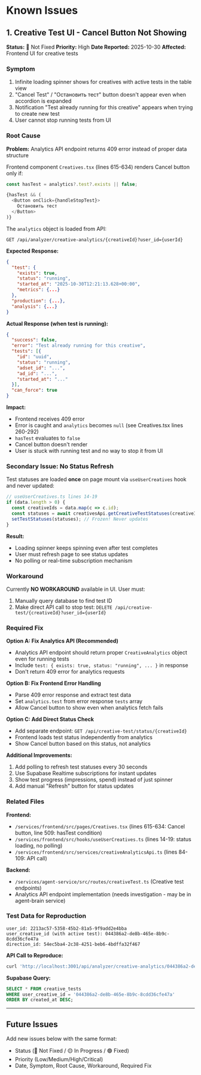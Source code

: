 # Known Issues

## 1. Creative Test UI - Cancel Button Not Showing

**Status:** 🔴 Not Fixed
**Priority:** High
**Date Reported:** 2025-10-30
**Affected:** Frontend UI for creative tests

### Symptom

1. Infinite loading spinner shows for creatives with active tests in the table view
2. "Cancel Test" / "Остановить тест" button doesn't appear even when accordion is expanded
3. Notification "Test already running for this creative" appears when trying to create new test
4. User cannot stop running tests from UI

### Root Cause

**Problem:** Analytics API endpoint returns 409 error instead of proper data structure

Frontend component `Creatives.tsx` (lines 615-634) renders Cancel button only if:
```typescript
const hasTest = analytics?.test?.exists || false;

{hasTest && (
  <Button onClick={handleStopTest}>
    Остановить тест
  </Button>
)}
```

The `analytics` object is loaded from API:
```
GET /api/analyzer/creative-analytics/{creativeId}?user_id={userId}
```

**Expected Response:**
```json
{
  "test": {
    "exists": true,
    "status": "running",
    "started_at": "2025-10-30T12:21:13.628+00:00",
    "metrics": {...}
  },
  "production": {...},
  "analysis": {...}
}
```

**Actual Response (when test is running):**
```json
{
  "success": false,
  "error": "Test already running for this creative",
  "tests": [{
    "id": "uuid",
    "status": "running",
    "adset_id": "...",
    "ad_id": "...",
    "started_at": "..."
  }],
  "can_force": true
}
```

**Impact:**
- Frontend receives 409 error
- Error is caught and `analytics` becomes `null` (see Creatives.tsx lines 260-292)
- `hasTest` evaluates to `false`
- Cancel button doesn't render
- User is stuck with running test and no way to stop it from UI

### Secondary Issue: No Status Refresh

Test statuses are loaded **once** on page mount via `useUserCreatives` hook and never updated:

```typescript
// useUserCreatives.ts lines 14-19
if (data.length > 0) {
  const creativeIds = data.map(c => c.id);
  const statuses = await creativesApi.getCreativeTestStatuses(creativeIds);
  setTestStatuses(statuses); // Frozen! Never updates
}
```

**Result:**
- Loading spinner keeps spinning even after test completes
- User must refresh page to see status updates
- No polling or real-time subscription mechanism

### Workaround

Currently **NO WORKAROUND** available in UI. User must:
1. Manually query database to find test ID
2. Make direct API call to stop test: `DELETE /api/creative-test/{creativeId}?user_id={userId}`

### Required Fix

**Option A: Fix Analytics API (Recommended)**
- Analytics API endpoint should return proper `CreativeAnalytics` object even for running tests
- Include `test: { exists: true, status: "running", ... }` in response
- Don't return 409 error for analytics requests

**Option B: Fix Frontend Error Handling**
- Parse 409 error response and extract test data
- Set `analytics.test` from error response `tests` array
- Allow Cancel button to show even when analytics fetch fails

**Option C: Add Direct Status Check**
- Add separate endpoint: `GET /api/creative-test/status/{creativeId}`
- Frontend loads test status independently from analytics
- Show Cancel button based on this status, not analytics

**Additional Improvements:**
1. Add polling to refresh test statuses every 30 seconds
2. Use Supabase Realtime subscriptions for instant updates
3. Show test progress (impressions, spend) instead of just spinner
4. Add manual "Refresh" button for status updates

### Related Files

**Frontend:**
- `/services/frontend/src/pages/Creatives.tsx` (lines 615-634: Cancel button, line 509: hasTest condition)
- `/services/frontend/src/hooks/useUserCreatives.ts` (lines 14-19: status loading, no polling)
- `/services/frontend/src/services/creativeAnalyticsApi.ts` (lines 84-109: API call)

**Backend:**
- `/services/agent-service/src/routes/creativeTest.ts` (Creative test endpoints)
- Analytics API endpoint implementation (needs investigation - may be in agent-brain service)

### Test Data for Reproduction

```
user_id: 2213ac57-5358-45b2-81a5-9f9add2e4bba
user_creative_id (with active test): 044386a2-de8b-465e-8b9c-8cdd36cfe47a
direction_id: 54ec5ba4-2c38-4251-beb6-4bdffa32f467
```

**API Call to Reproduce:**
```bash
curl 'http://localhost:3001/api/analyzer/creative-analytics/044386a2-de8b-465e-8b9c-8cdd36cfe47a?user_id=2213ac57-5358-45b2-81a5-9f9add2e4bba'
```

**Supabase Query:**
```sql
SELECT * FROM creative_tests
WHERE user_creative_id = '044386a2-de8b-465e-8b9c-8cdd36cfe47a'
ORDER BY created_at DESC;
```

---

## Future Issues

Add new issues below with the same format:
- Status (🔴 Not Fixed / 🟡 In Progress / 🟢 Fixed)
- Priority (Low/Medium/High/Critical)
- Date, Symptom, Root Cause, Workaround, Required Fix
